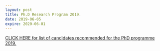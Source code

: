 ```yaml
---
layout: post
title: Ph.D Research Program 2019.
date: 2019-06-05
expire: 2020-06-01
---
```


[CLICK HERE for list of candidates recommended for the PhD programme 2019.](http://math.iisc.ac.in/phd2019result.html)
